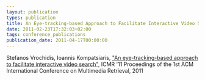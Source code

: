 ```yaml
---
layout: publication
types: publication
title: An Eye-tracking-based Approach to Facilitate Interactive Video Search
date: 2011-02-23T17:32:03+02:00
tags: conference_publications
publication_date: 2011-04-17T00:00:00
---
```

Stefanos Vrochidis, Ioannis Kompatsiaris, ["An eye-tracking-based approach to facilitate interactive video search"](https://www.researchgate.net/publication/221318689_An_eye-tracking-based_approach_to_facilitate_interactive_video_search), ICMR '11 Proceedings of the 1st ACM International Conference on Multimedia Retrieval, 2011